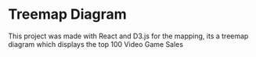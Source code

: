 # Treemap Diagram

This project was made with React and D3.js for the mapping, its a treemap diagram which displays the top 100 Video Game Sales